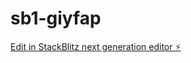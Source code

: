 # sb1-giyfap

[Edit in StackBlitz next generation editor ⚡️](https://stackblitz.com/~/github.com/XMINZ0/sb1-giyfap)